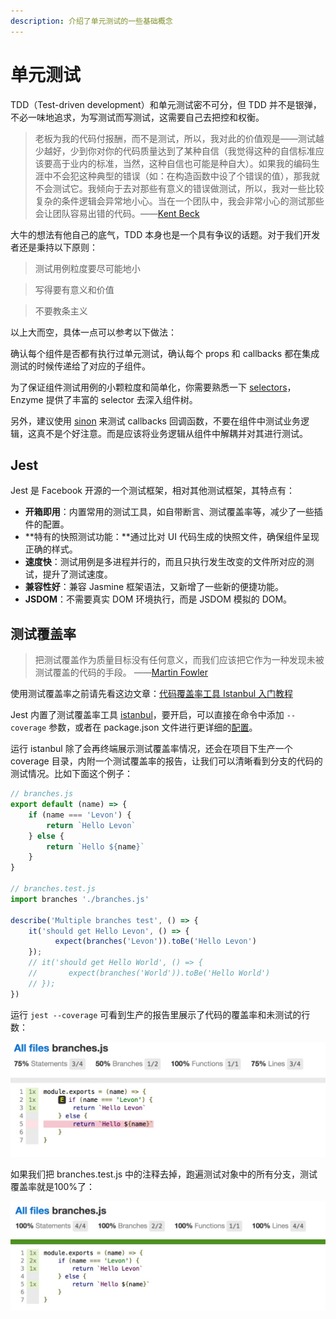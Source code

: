 ```yaml
---
description: 介绍了单元测试的一些基础概念
---
```


# 单元测试

TDD（Test-driven development）和单元测试密不可分，但 TDD 并不是银弹，不必一味地追求，为写测试而写测试，这需要自己去把控和权衡。

> 老板为我的代码付报酬，而不是测试，所以，我对此的价值观是——测试越少越好，少到你对你的代码质量达到了某种自信（我觉得这种的自信标准应该要高于业内的标准，当然，这种自信也可能是种自大）。如果我的编码生涯中不会犯这种典型的错误（如：在构造函数中设了个错误的值），那我就不会测试它。我倾向于去对那些有意义的错误做测试，所以，我对一些比较复杂的条件逻辑会异常地小心。当在一个团队中，我会非常小心的测试那些会让团队容易出错的代码。——[Kent Beck](https://zh.wikipedia.org/wiki/%E8%82%AF%E7%89%B9%C2%B7%E8%B2%9D%E5%85%8B)

大牛的想法有他自己的底气，TDD 本身也是一个具有争议的话题。对于我们开发者还是秉持以下原则：

> 测试用例粒度要尽可能地小

> 写得要有意义和价值

> 不要教条主义

以上大而空，具体一点可以参考以下做法：

确认每个组件是否都有执行过单元测试，确认每个 props 和 callbacks 都在集成测试的时候传递给了对应的子组件。

为了保证组件测试用例的小颗粒度和简单化，你需要熟悉一下 [selectors](http://airbnb.io/enzyme/docs/api/selector.html)，Enzyme 提供了丰富的 selector 去深入组件树。

另外，建议使用 [sinon](http://sinonjs.org/) 来测试 callbacks 回调函数，不要在组件中测试业务逻辑，这真不是个好注意。而是应该将业务逻辑从组件中解耦并对其进行测试。

## Jest

Jest 是 Facebook 开源的一个测试框架，相对其他测试框架，其特点有：

* **开箱即用**：内置常用的测试工具，如自带断言、测试覆盖率等，减少了一些插件的配置。
* **特有的快照测试功能：**通过比对 UI 代码生成的快照文件，确保组件呈现正确的样式。
* **速度快**：测试用例是多进程并行的，而且只执行发生改变的文件所对应的测试，提升了测试速度。
* **兼容性好**：兼容 Jasmine 框架语法，又新增了一些新的便捷功能。
* **JSDOM**：不需要真实 DOM 环境执行，而是 JSDOM 模拟的 DOM。

## 测试覆盖率

> 把测试覆盖作为质量目标没有任何意义，而我们应该把它作为一种发现未被测试覆盖的代码的手段。   ——[Martin Fowler](https://zh.wikipedia.org/wiki/%E9%A9%AC%E4%B8%81%C2%B7%E7%A6%8F%E5%8B%92)

使用测试覆盖率之前请先看这边文章：[代码覆盖率工具 Istanbul 入门教程](http://www.ruanyifeng.com/blog/2015/06/istanbul.html)

Jest 内置了测试覆盖率工具 [istanbul](https://github.com/gotwarlost/istanbul)，要开启，可以直接在命令中添加 `--coverage` 参数，或者在 package.json 文件进行更详细的[配置](https://jestjs.io/docs/zh-Hans/configuration.html#collectcoverage-boolean)。

运行 istanbul 除了会再终端展示测试覆盖率情况，还会在项目下生产一个 coverage 目录，内附一个测试覆盖率的报告，让我们可以清晰看到分支的代码的测试情况。比如下面这个例子：

```javascript
// branches.js
export default (name) => {
    if (name === 'Levon') {
        return `Hello Levon`
    } else {
        return `Hello ${name}`
    }
}

// branches.test.js
import branches './branches.js'

describe('Multiple branches test', () => {
    it('should get Hello Levon', () => {
          expect(branches('Levon')).toBe('Hello Levon')
    });
    // it('should get Hello World', () => {
    //       expect(branches('World')).toBe('Hello World')
    // });  
})
```

运行 `jest --coverage` 可看到生产的报告里展示了代码的覆盖率和未测试的行数：

![](../.gitbook/assets/utest1.jpg)

如果我们把 branches.test.js 中的注释去掉，跑遍测试对象中的所有分支，测试覆盖率就是100%了：

![](../.gitbook/assets/utest2.jpg)

